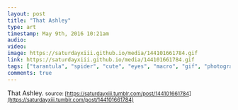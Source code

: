 ```yaml
---
layout: post
title: "That Ashley"
type: art
timestamp: May 9th, 2016 10:21am
audio: 
video: 
image: https://saturdayxiii.github.io/media/144101661784.gif
link: https://saturdayxiii.github.io/media/144101661784.gif
tags: ["tarantula", "spider", "cute", "eyes", "macro", "gif", "photography"]
comments: true
---
```

That Ashley.
<small>source: [https://saturdayxiii.tumblr.com/post/144101661784](https://saturdayxiii.tumblr.com/post/144101661784)</small>